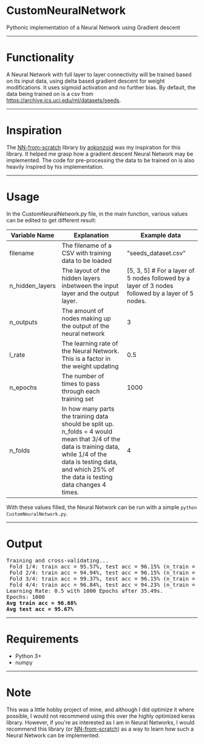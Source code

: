 # CustomNeuralNetwork
Pythonic implementation of a Neural Network using Gradient descent 

---

# Functionality
A Neural Network with full layer to layer connectivity will be trained based on its input data, using delta based gradient descent for weight modifications. It uses sigmoid activation and no further bias. By default, the data being trained on is a csv from https://archive.ics.uci.edu/ml/datasets/seeds.

---

# Inspiration
The [NN-from-scratch](https://github.com/ankonzoid/NN-from-scratch) library by [ankonzoid](https://github.com/ankonzoid) was my inspiration for this library. It helped me grasp how a gradient descent Neural Network may be implemented. The code for pre-processing the data to be trained on is also heavily inspired by his implementation.

---

# Usage
In the CustomNeuralNetwork.py file, in the main function, various values can be edited to get different result:

| Variable Name | Explanation | Example data |
| ------------- | ----------- | ------------ |
| filename      | The filename of a CSV with training data to be loaded | "seeds_dataset.csv" |
| n_hidden_layers | The layout of the hidden layers inbetween the input layer and the output layer. | [5, 3, 5] # For a layer of 5 nodes followed by a layer of 3 nodes followed by a layer of 5 nodes. |
| n_outputs     | The amount of nodes making up the output of the neural network | 3 |
| l_rate        | The learning rate of the Neural Network. This is a factor in the weight updating | 0.5 |
| n_epochs      | The number of times to pass through each training set | 1000 | 
| n_folds       | In how many parts the training data should be split up. n_folds = 4 would mean that 3/4 of the data is training data, while 1/4 of the data is testing data, and which 25% of the data is testing data changes 4 times. | 4 |

With these values filled, the Neural Network can be run with a simple `python CustomNeuralNetwork.py`.

---

# Output
<pre>
Training and cross-validating...
 Fold 1/4: train acc = 95.57%, test acc = 96.15% (n_train = 158, n_test = 52)
 Fold 2/4: train acc = 94.94%, test acc = 96.15% (n_train = 158, n_test = 52)
 Fold 3/4: train acc = 99.37%, test acc = 96.15% (n_train = 158, n_test = 52)
 Fold 4/4: train acc = 96.84%, test acc = 94.23% (n_train = 158, n_test = 52)
Learning Rate: 0.5 with 1000 Epochs after 35.49s.
Epochs: 1000
<b>Avg train acc = 96.68%</b>
<b>Avg test acc = 95.67%</b>
</pre>

---

# Requirements
* Python 3+
* numpy

---

# Note
This was a little hobby project of mine, and although I did optimize it where possible, I would not recommend using this over the highly optimized keras library. However, if you're as interested as I am in Neural Networks, I would recommend this library (or [NN-from-scratch](https://github.com/ankonzoid/NN-from-scratch)) as a way to learn how such a Neural Network can be implemented.
